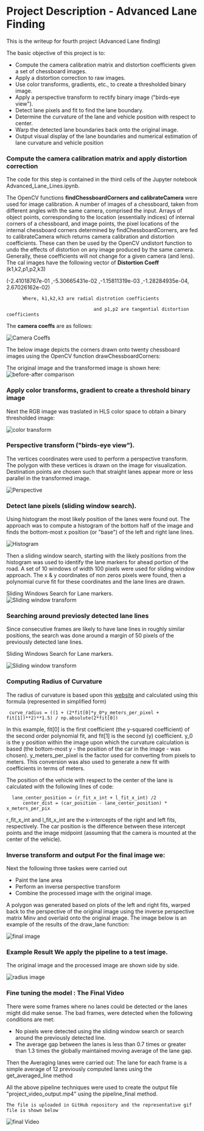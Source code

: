 # Project Description - Advanced Lane Finding
This is the writeup for fourth project (Advanced Lane finding)

The basic objective of this project is to:

- Compute the camera calibration matrix and distortion coefficients given a set of chessboard images.
- Apply a distortion correction to raw images.
- Use color transforms, gradients, etc., to create a thresholded binary image.
- Apply a perspective transform to rectify binary image ("birds-eye view").
- Detect lane pixels and fit to find the lane boundary.
- Determine the curvature of the lane and vehicle position with respect to center.
- Warp the detected lane boundaries back onto the original image.
- Output visual display of the lane boundaries and numerical estimation of lane curvature and vehicle position

### Compute the camera calibration matrix and apply distortion correction

The code for this step is contained in the third cells of the Jupyter notebook Advanced_Lane_Lines.ipynb.

The OpenCV functions **findChessboardCorners and calibrateCamera** were used for image calibration. A number of images of a chessboard, taken from different angles with the same camera, comprised the input. Arrays of object points, corresponding to the location (essentially indices) of internal corners of a chessboard, and image points, the pixel locations of the internal chessboard corners determined by findChessboardCorners, are fed to calibrateCamera which returns camera calibration and distortion coefficients. These can then be used by the OpenCV undistort function to undo the effects of distortion on any image produced by the same camera. Generally, these coefficients will not change for a given camera (and lens). 
The cal images have the following vector of **Distortion Coeff** (k1,k2,p1,p2,k3)

(-2.41018767e-01 ,-5.30665431e-02 ,-1.15811319e-03 ,-1.28284935e-04, 2.67026162e-02)
          
          Where, k1,k2,k3 are radial distrotion coefficients
                                    
                                    and p1,p2 are tangential distortion coefficients

The **camera coeffs** are as follows:

![Camera Coeffs](https://github.com/soumende1/AdvancedLaneFinding/blob/master/images/camera%20coeffs.PNG)


The below image depicts the corners drawn onto twenty chessboard images using the OpenCV function drawChessboardCorners:

The original image and the transformed image is shown here:
![before-after comparison](/images/undistort_output.png)

### Apply color transforms, gradient to create a threshold binary image

Next the RGB image was traslated in  HLS color space to obtain a binary thresholded image:

![color transform](/images/color_transform.png)

### Perspective transform ("birds-eye view"). 
The vertices coordinates were used to perform a perspective transform. The polygon with these vertices is drawn on the image for visualization. Destination points are chosen such that straight lanes appear more or less parallel in the transformed image.


![Perspective](https://github.com/soumende1/AdvancedLaneFinding/blob/master/images/perspective_transform.png)

### Detect lane pixels (sliding window search). 


Using histogram the most likely position of the lanes were found out. The approach was to compute a histogram of the bottom half of the image and finds the bottom-most x position (or "base") of the left and right lane lines.

![Histogram](https://github.com/soumende1/AdvancedLaneFinding/blob/master/images/histogram.PNG)


Then a sliding window search, starting with the likely positions from the histogram was used to identify the lane markers for ahead portion of the road. A set of 10 windows of width 100 pixels were used for sliding window approach. The x & y coordinates of non zeros pixels were found, then a polynomial curve fit for these coordinates and the lane lines are drawn.

Sliding Windows Search for Lane markers.  
![Sliding window transform](https://github.com/soumende1/AdvancedLaneFinding/blob/master/images/sliding_window.png)

### Searching around previosly detected lane lines 

Since consecutive frames are likely to have lane lines in roughly similar positions, the search was done around a margin of 50 pixels of the previously detected lane lines.

Sliding Windows Search for Lane markers. 

![Sliding window transform](https://github.com/soumende1/AdvancedLaneFinding/blob/master/images/sliding_window1.png)

### Computing Radius of Curvature

The radius of curvature is based upon this [website](https://www.intmath.com/applications-differentiation/8-radius-curvature.php) and calculated using this formula (represented in simplified form)

     curve_radius = ((1 + (2*fit[0]*y_0*y_meters_per_pixel + fit[1])**2)**1.5) / np.absolute(2*fit[0])

In this example, fit[0] is the first coefficient (the y-squared coefficient) of the second order polynomial fit, and fit[1] is the second (y) coefficient. y_0 is the y position within the image upon which the curvature calculation is based (the bottom-most y - the position of the car in the image - was chosen). y_meters_per_pixel is the factor used for converting from pixels to meters. This conversion was also used to generate a new fit with coefficients in terms of meters.

The position of the vehicle with respect to the center of the lane is calculated with the following lines of code:

      lane_center_position = (r_fit_x_int + l_fit_x_int) /2
          center_dist = (car_position - lane_center_position) * x_meters_per_pix

r_fit_x_int and l_fit_x_int are the x-intercepts of the right and left fits, respectively. The car position is the difference between these intercept points and the image midpoint (assuming that the camera is mounted at the center of the vehicle).


### Inverse transform and output For the final image we:

Next the following three taskes were carried out
- Paint the lane area
- Perform an inverse perspective transform
- Combine the processed image with the original image.

 A polygon was generated based on plots of the left and right fits, warped back to the perspective of the original image using the inverse perspective matrix Minv and overlaid onto the original image. The image below is an example of the results of the draw_lane function:

![final image](https://github.com/soumende1/AdvancedLaneFinding/blob/master/images/final_image.png)

### Example Result We apply the pipeline to a test image. 
The original image and the processed image are shown side by side.

![radius image](https://github.com/soumende1/AdvancedLaneFinding/blob/master/images/image_radius.png)

### Fine tuning the model : The Final Video


There were some frames where no lanes could be detected or the lanes might did make sense. The bad frames, were detected when the following conditions are met:

- No pixels were detected using the sliding window search or search around the previously detected line.
- The average gap between the lanes is less than 0.7 times or greater than 1.3 times the globally maintained moving average of the lane   gap.

Then the Averaging lanes were carried out: The lane for each frame is a simple average of 12 previously computed lanes using the get_averaged_line method


  All the above pipeline techniques were used to create the output file "project_video_output.mp4"  using the 
    pipeline_final method.
    
    The file is uploaded in GitHub repository and the representative gif file is shown below

![final Video](/images/project_video_output.gif)



